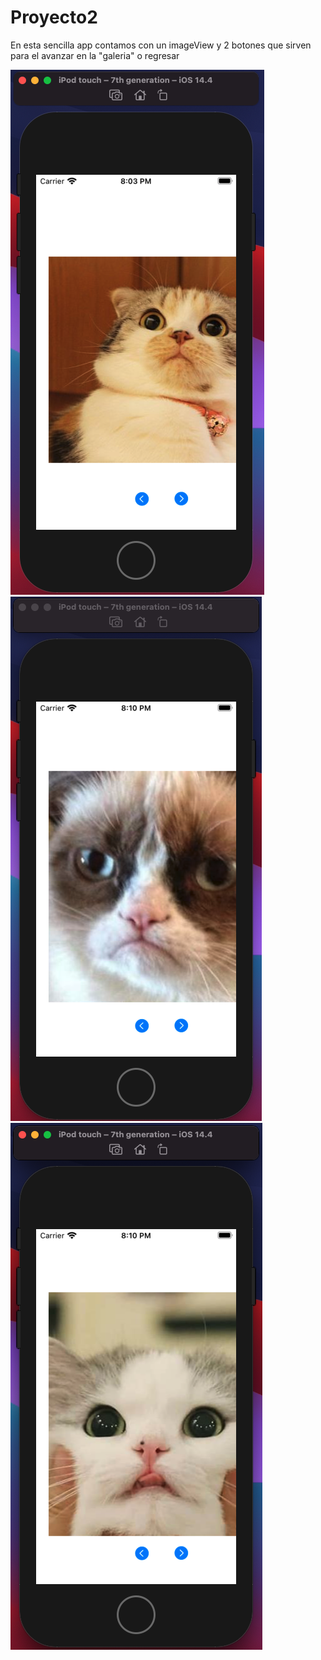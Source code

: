 # Proyecto2

En esta sencilla app contamos con un imageView y 2 botones que sirven para el avanzar en la "galeria" o regresar

![](https://github.com/mglacayo07/images/blob/main/Proyecto2/Inicio.png)
![](https://github.com/mglacayo07/images/blob/main/Proyecto2/Medio.png)
![](https://github.com/mglacayo07/images/blob/main/Proyecto2/Fin.png)
